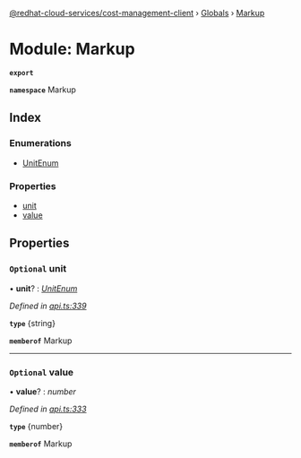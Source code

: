 [@redhat-cloud-services/cost-management-client](../README.md) › [Globals](../globals.md) › [Markup](markup.md)

# Module: Markup

**`export`** 

**`namespace`** Markup

## Index

### Enumerations

* [UnitEnum](../enums/markup.unitenum.md)

### Properties

* [unit](markup.md#optional-unit)
* [value](markup.md#optional-value)

## Properties

### `Optional` unit

• **unit**? : *[UnitEnum](../enums/markup.unitenum.md)*

*Defined in [api.ts:339](https://github.com/RedHatInsights/javascript-clients/blob/master/packages/cost-management/api.ts#L339)*

**`type`** {string}

**`memberof`** Markup

___

### `Optional` value

• **value**? : *number*

*Defined in [api.ts:333](https://github.com/RedHatInsights/javascript-clients/blob/master/packages/cost-management/api.ts#L333)*

**`type`** {number}

**`memberof`** Markup
